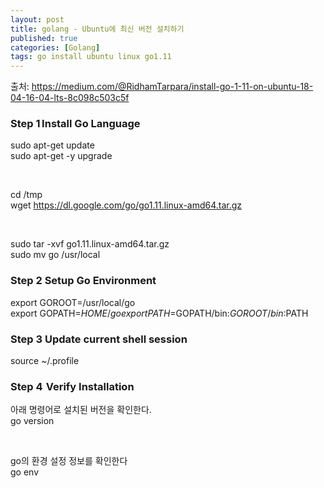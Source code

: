 ```yaml
---
layout: post
title: golang - Ubuntu에 최신 버전 설치하기
published: true
categories: [Golang]
tags: go install ubuntu linux go1.11 
---
```

출처: https://medium.com/@RidhamTarpara/install-go-1-11-on-ubuntu-18-04-16-04-lts-8c098c503c5f
  
### Step 1  Install Go Language  
sudo apt-get update  
sudo apt-get -y upgrade  
  
</br>  
  
cd /tmp  
wget https://dl.google.com/go/go1.11.linux-amd64.tar.gz  
  
</br>  
  
sudo tar -xvf go1.11.linux-amd64.tar.gz  
sudo mv go /usr/local  
  
  
### Step 2 Setup Go Environment
  
export GOROOT=/usr/local/go  
export GOPATH=$HOME/go  
export PATH=$GOPATH/bin:$GOROOT/bin:$PATH  
  
  
### Step 3 Update current shell session
  
source ~/.profile  
  
  
### Step 4  Verify Installation
  
아래 명령어로 설치된 버전을 확인한다.  
go version  
  
</br>  
  
go의 환경 설정 정보를 확인한다  
go env  
  